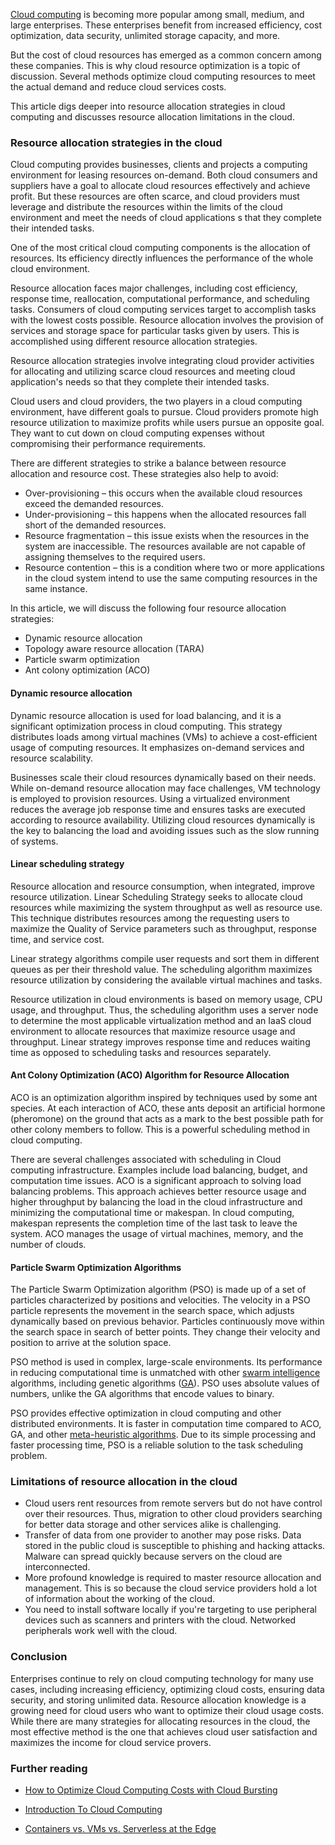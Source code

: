 [Cloud computing](https://www.section.io/engineering-education/introduction-to-cloud-computing/) is becoming more popular among small, medium, and large enterprises. These enterprises benefit from increased efficiency, cost optimization, data security, unlimited storage capacity, and more.

But the cost of cloud resources has emerged as a common concern among these companies. This is why cloud resource optimization is a topic of discussion. Several methods optimize cloud computing resources to meet the actual demand and reduce cloud services costs.

This article digs deeper into resource allocation strategies in cloud computing and discusses resource allocation limitations in the cloud.

### Resource allocation strategies in the cloud

Cloud computing provides businesses, clients and projects a computing environment for leasing resources on-demand. Both cloud consumers and suppliers have a goal to allocate cloud resources effectively and achieve profit. But these resources are often scarce, and cloud providers must leverage and distribute the resources within the limits of the cloud environment and meet the needs of cloud applications s that they complete their intended tasks.

One of the most critical cloud computing components is the allocation of resources. Its efficiency directly influences the performance of the whole cloud environment. 
 
Resource allocation faces major challenges, including cost efficiency, response time, reallocation, computational performance, and scheduling tasks. Consumers of cloud computing services target to accomplish tasks with the lowest costs possible. Resource allocation involves the provision of services and storage space for particular tasks given by users. This is accomplished using different resource allocation strategies. 

Resource allocation strategies involve integrating cloud provider activities for allocating and utilizing scarce cloud resources and meeting cloud application's needs so that they complete their intended tasks.

Cloud users and cloud providers, the two players in a cloud computing environment, have different goals to pursue. Cloud providers promote high resource utilization to maximize profits while users pursue an opposite goal. They want to cut down on cloud computing expenses without compromising their performance requirements.

There are different strategies to strike a balance between resource allocation and resource cost. These strategies also help to avoid:
- Over-provisioning – this occurs when the available cloud resources exceed the demanded resources. 
- Under-provisioning – this happens when the allocated resources fall short of the demanded resources. 
- Resource fragmentation – this issue exists when the resources in the system are inaccessible. The resources available are not capable of assigning themselves to the required users. 
- Resource contention – this is a condition where two or more applications in the cloud system intend to use the same computing resources in the same instance. 

In this article, we will discuss the following four resource allocation strategies:

- Dynamic resource allocation
- Topology aware resource allocation (TARA)
- Particle swarm optimization
- Ant colony optimization (ACO)

#### Dynamic resource allocation

Dynamic resource allocation is used for load balancing, and it is a significant optimization process in cloud computing. This strategy distributes loads among virtual machines (VMs) to achieve a cost-efficient usage of computing resources. It emphasizes on-demand services and resource scalability.

Businesses scale their cloud resources dynamically based on their needs. While on-demand resource allocation may face challenges, VM technology is employed to provision resources. Using a virtualized environment reduces the average job response time and ensures tasks are executed according to resource availability. Utilizing cloud resources dynamically is the key to balancing the load and avoiding issues such as the slow running of systems.

#### Linear scheduling strategy

Resource allocation and resource consumption, when integrated, improve resource utilization. Linear Scheduling Strategy seeks to allocate cloud resources while maximizing the system throughput as well as resource use. This technique distributes resources among the requesting users to maximize the Quality of Service parameters such as throughput, response time, and service cost.

Linear strategy algorithms compile user requests and sort them in different queues as per their threshold value. The scheduling algorithm maximizes resource utilization by considering the available virtual machines and tasks.

Resource utilization in cloud environments is based on memory usage, CPU usage, and throughput. Thus, the scheduling algorithm uses a server node to determine the most applicable virtualization method and an IaaS cloud environment to allocate resources that maximize resource usage and throughput. Linear strategy improves response time and reduces waiting time as opposed to scheduling tasks and resources separately.

#### Ant Colony Optimization (ACO) Algorithm for Resource Allocation

ACO is an optimization algorithm inspired by techniques used by some ant species. At each interaction of ACO, these ants deposit an artificial hormone (pheromone) on the ground that acts as a mark to the best possible path for other colony members to follow. This is a powerful scheduling method in cloud computing.

There are several challenges associated with scheduling in Cloud computing infrastructure. Examples include load balancing, budget, and computation time issues. ACO is a significant approach to solving load balancing problems. This approach achieves better resource usage and higher throughput by balancing the load in the cloud infrastructure and minimizing the computational time or makespan. In cloud computing, makespan represents the completion time of the last task to leave the system. ACO manages the usage of virtual machines, memory, and the number of clouds.

#### Particle Swarm Optimization Algorithms

The Particle Swarm Optimization algorithm (PSO) is made up of a set of particles characterized by positions and velocities. The velocity in a PSO particle represents the movement in the search space, which adjusts dynamically based on previous behavior. Particles continuously move within the search space in search of better points. They change their velocity and position to arrive at the solution space.

PSO method is used in complex, large-scale environments. Its performance in reducing computational time is unmatched with other [swarm intelligence](http://www.scholarpedia.org/article/Swarm_intelligence) algorithms, including genetic algorithms ([GA](https://www.whitman.edu/Documents/Academics/Mathematics/2014/carrjk.pdf)). PSO uses absolute values of numbers, unlike the GA algorithms that encode values to binary.

PSO provides effective optimization in cloud computing and other distributed environments. It is faster in computation time compared to ACO, GA, and other [meta-heuristic algorithms](https://en.wikipedia.org/wiki/Metaheuristic). Due to its simple processing and faster processing time, PSO is a reliable solution to the task scheduling problem.

### Limitations of resource allocation in the cloud

- Cloud users rent resources from remote servers but do not have control over their resources. Thus, migration to other cloud providers searching for better data storage and other services alike is challenging.
- Transfer of data from one provider to another may pose risks. Data stored in the public cloud is susceptible to phishing and hacking attacks. Malware can spread quickly because servers on the cloud are interconnected.
- More profound knowledge is required to master resource allocation and management. This is so because the cloud service providers hold a lot of information about the working of the cloud.
- You need to install software locally if you're targeting to use peripheral devices such as scanners and printers with the cloud. Networked peripherals work well with the cloud.

### Conclusion

Enterprises continue to rely on cloud computing technology for many use cases, including increasing efficiency, optimizing cloud costs, ensuring data security, and storing unlimited data. Resource allocation knowledge is a growing need for cloud users who want to optimize their cloud usage costs. While there are many strategies for allocating resources in the cloud, the most effective method is the one that achieves cloud user satisfaction and maximizes the income for cloud service provers.

### Further reading
- [How to Optimize Cloud Computing Costs with Cloud Bursting](/engineering-education/how-to-optimize-cloud-computing-costs-with-cloud-bursting/)

- [Introduction To Cloud Computing](https://www.section.io/engineering-education/introduction-to-cloud-computing/)

- [Containers vs. VMs vs. Serverless at the Edge](/blog/containers-vm-serverless-edge-computing/)